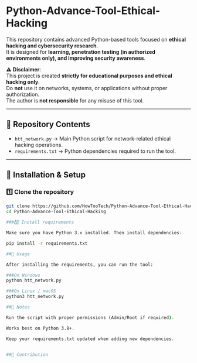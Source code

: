 # Python-Advance-Tool-Ethical-Hacking

This repository contains advanced Python-based tools focused on **ethical hacking and cybersecurity research**.  
It is designed for **learning, penetration testing (in authorized environments only), and improving security awareness**.  

⚠️ **Disclaimer**:  
This project is created **strictly for educational purposes and ethical hacking only**.  
Do **not** use it on networks, systems, or applications without proper authorization.  
The author is **not responsible** for any misuse of this tool.

---

## 📂 Repository Contents
- `htt_network.py` → Main Python script for network-related ethical hacking operations.  
- `requirements.txt` → Python dependencies required to run the tool.  

---

## 🔧 Installation & Setup

### 1️⃣ Clone the repository
```bash
git clone https://github.com/HowTooTech/Python-Advance-Tool-Ethical-Hacking.git
cd Python-Advance-Tool-Ethical-Hacking

###2️⃣ Install requirements

Make sure you have Python 3.x installed. Then install dependencies:

pip install -r requirements.txt

##🚀 Usage

After installing the requirements, you can run the tool:

###On Windows
python htt_network.py

###On Linux / macOS
python3 htt_network.py

##📌 Notes

Run the script with proper permissions (Admin/Root if required).

Works best on Python 3.8+.

Keep your requirements.txt updated when adding new dependencies.


##🤝 Contribution


